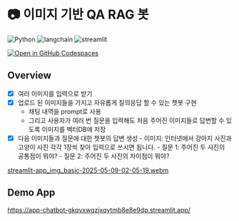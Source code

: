 # 📷 이미지 기반 QA RAG 봇
![Python](https://img.shields.io/badge/python-3670A0?style=for-the-badge&logo=python&logoColor=ffdd54)
![langchain](https://img.shields.io/badge/langchain-1C3C3C?style=for-the-badge&logo=langchain&logoColor=white)
![streamlit](https://img.shields.io/badge/streamlit-FF4B4B?style=for-the-badge&logo=streamlit&logoColor=white)

[![Open in GitHub Codespaces](https://github.com/codespaces/badge.svg)](https://codespaces.new/sosososoyoen/streamlit-chatbot?quickstart=1)

## Overview
- [x]  여러 이미지를 입력으로 받기
- [x]  업로드 된 이미지들을 가지고 자유롭게 질의응답 할 수 있는 챗봇 구현
    - 채팅 내역을 prompt로 사용
    - 그리고 사용자가 여러 번 질문을 입력해도 처음 주어진 이미지들로 답변할 수 있도록 이미지를 벡터DB에 저장
- [x]  다음 이미지들과 질문에 대한 챗봇의 답변 생성
        - 이미지: 인터넷에서 강아지 사진과 고양이 사진 각각 1장씩 찾아 입력으로 쓰시면 됩니다.
        - 질문 1: 주어진 두 사진의 공통점이 뭐야?
        - 질문 2: 주어진 두 사진의 차이점이 뭐야?

[streamlit-app_img_basic-2025-05-09-02-05-19.webm](https://github.com/user-attachments/assets/b2d3cd04-47de-47ea-9682-3ed5f0e46131)


## Demo App
https://app-chatbot-gkqvxwqzjxqytmb8e8e9dp.streamlit.app/
